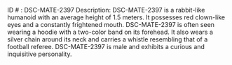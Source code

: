 ID # : DSC-MATE-2397
Description: DSC-MATE-2397 is a rabbit-like humanoid with an average height of 1.5 meters. It possesses red clown-like eyes and a constantly frightened mouth. DSC-MATE-2397 is often seen wearing a hoodie with a two-color band on its forehead. It also wears a silver chain around its neck and carries a whistle resembling that of a football referee. DSC-MATE-2397 is male and exhibits a curious and inquisitive personality.